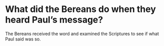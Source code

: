 # What did the Bereans do when they heard Paul’s message?

The Bereans received the word and examined the Scriptures to see if what Paul said was so.
